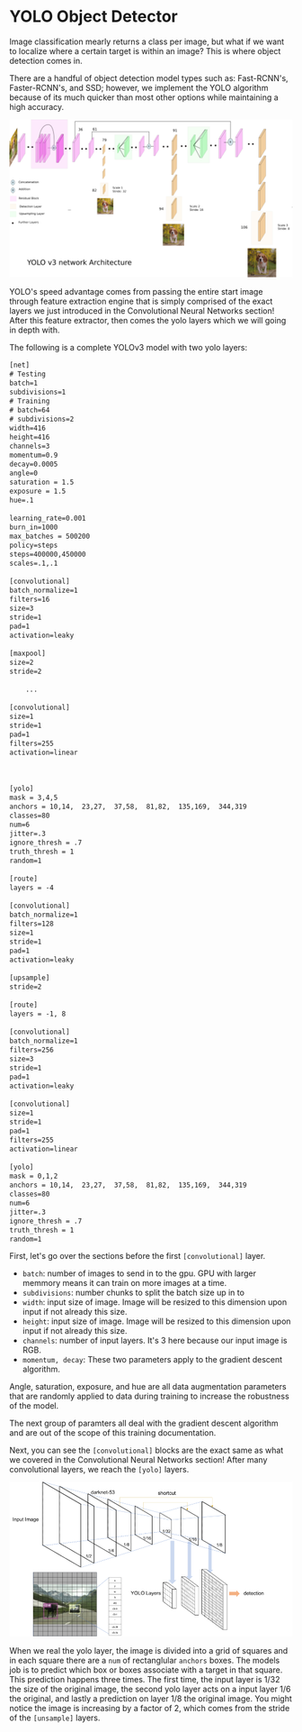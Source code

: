 # YOLO Object Detector

Image classification mearly returns a class per image, but what if we want to localize where a certain target is within an image? This is where object detection comes in. 

There are a handful of object detection model types such as: Fast-RCNN's, Faster-RCNN's, and SSD; however, we implement the YOLO algorithm because of its much quicker than most other options while maintaining a high accuracy. 

![YOLO Model](../img/yolov3.png)

YOLO's speed advantage comes from passing the entire start image through feature extraction engine that is simply comprised of the exact layers we just introduced in the Convolutional Neural Networks section! After this feature extractor, then comes the yolo layers which we will going in depth with.

The following is a complete YOLOv3 model with two yolo layers:

```
[net]
# Testing
batch=1
subdivisions=1
# Training
# batch=64
# subdivisions=2
width=416
height=416
channels=3
momentum=0.9
decay=0.0005
angle=0
saturation = 1.5
exposure = 1.5
hue=.1

learning_rate=0.001
burn_in=1000
max_batches = 500200
policy=steps
steps=400000,450000
scales=.1,.1

[convolutional]
batch_normalize=1
filters=16
size=3
stride=1
pad=1
activation=leaky

[maxpool]
size=2
stride=2

    ...

[convolutional]
size=1
stride=1
pad=1
filters=255
activation=linear



[yolo]
mask = 3,4,5
anchors = 10,14,  23,27,  37,58,  81,82,  135,169,  344,319
classes=80
num=6
jitter=.3
ignore_thresh = .7
truth_thresh = 1
random=1

[route]
layers = -4

[convolutional]
batch_normalize=1
filters=128
size=1
stride=1
pad=1
activation=leaky

[upsample]
stride=2

[route]
layers = -1, 8

[convolutional]
batch_normalize=1
filters=256
size=3
stride=1
pad=1
activation=leaky

[convolutional]
size=1
stride=1
pad=1
filters=255
activation=linear

[yolo]
mask = 0,1,2
anchors = 10,14,  23,27,  37,58,  81,82,  135,169,  344,319
classes=80
num=6
jitter=.3
ignore_thresh = .7
truth_thresh = 1
random=1
```

First, let's go over the sections before the first ```[convolutional]``` layer.

 - ```batch```: number of images to send in to the gpu. GPU with larger memmory means it can train on more images at a time.
 - ```subdivisions```: number chunks to split the batch size up in to
 - ```width```: input size of image. Image will be resized to this dimension upon input if not already this size.
 - ```height```: input size of image. Image will be resized to this dimension upon input if not already this size.
 - ```channels```: number of input layers. It's 3 here because our input image is RGB.
 - ```momentum, decay```: These two parameters apply to the gradient descent algorithm.

 Angle, saturation, exposure, and hue are all data augmentation parameters that are randomly applied to data during training to increase the robustness of the model.

 The next group of paramters all deal with the gradient descent algorithm and are out of the scope of this training documentation. 

 Next, you can see the ```[convolutional]``` blocks are the exact same as what we covered in the Convolutional Neural Networks section! After many convolutional layers, we reach the ```[yolo]``` layers. 


![YOLO Model](../img/yolov3_2.png)

When we real the yolo layer, the image is divided into a grid of squares and in each square there are a ```num``` of rectanglular ```anchors``` boxes. The models job is to predict which box or boxes associate with a target in that square. This prediction happens three times. The first time, the input layer is 1/32 the size of the original image, the second yolo layer acts on a input layer 1/6 the original, and lastly a prediction on layer 1/8 the original image. You might notice the image is increasing by a factor of 2, which comes from the stride of the ```[unsample]``` layers. 



